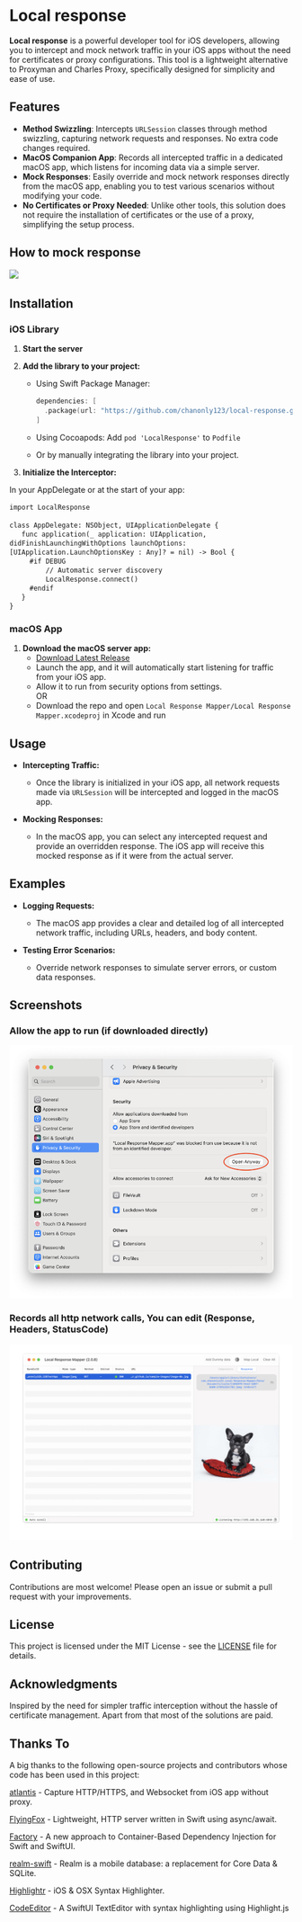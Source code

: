 # Local response

**Local response** is a powerful developer tool for iOS developers, allowing you to intercept and mock network traffic in your iOS apps without the need for certificates or proxy configurations. This tool is a lightweight alternative to Proxyman and Charles Proxy, specifically designed for simplicity and ease of use.

## Features

- **Method Swizzling**: Intercepts `URLSession` classes through method swizzling, capturing network requests and responses. No extra code changes required.
- **MacOS Companion App**: Records all intercepted traffic in a dedicated macOS app, which listens for incoming data via a simple server.
- **Mock Responses**: Easily override and mock network responses directly from the macOS app, enabling you to test various scenarios without modifying your code.
- **No Certificates or Proxy Needed**: Unlike other tools, this solution does not require the installation of certificates or the use of a proxy, simplifying the setup process.

## How to mock response
[![](https://markdown-videos-api.jorgenkh.no/youtube/_tsQh9sRV7M)](https://www.youtube.com/watch?v=_tsQh9sRV7M)

## Installation

### iOS Library

1. **Start the server**

2. **Add the library to your project:**

   - Using Swift Package Manager:
     ```swift
     dependencies: [
       .package(url: "https://github.com/chanonly123/local-response.git", from: "1.0.0")
     ]
     ```

   - Using Cocoapods:
      Add `pod 'LocalResponse'` to `Podfile`

   - Or by manually integrating the library into your project.

3. **Initialize the Interceptor:**

  In your AppDelegate or at the start of your app:
   ```
   import LocalResponse

   class AppDelegate: NSObject, UIApplicationDelegate {
      func application(_ application: UIApplication, didFinishLaunchingWithOptions launchOptions: [UIApplication.LaunchOptionsKey : Any]? = nil) -> Bool {
        #if DEBUG
            // Automatic server discovery
            LocalResponse.connect()
        #endif
      }
   }
  ```

### macOS App

1. **Download the macOS server app:**
   - [Download Latest Release](https://github.com/chanonly123/local-response/releases)
   - Launch the app, and it will automatically start listening for traffic from your iOS app.
   - Allow it to run from security options from settings. <br/>
   OR <br/>
   - Download the repo and open `Local Response Mapper/Local Response Mapper.xcodeproj` in Xcode and run

## Usage

- **Intercepting Traffic:**
  - Once the library is initialized in your iOS app, all network requests made via `URLSession` will be intercepted and logged in the macOS app.
  
- **Mocking Responses:**
  - In the macOS app, you can select any intercepted request and provide an overridden response. The iOS app will receive this mocked response as if it were from the actual server.

## Examples

- **Logging Requests:**
  - The macOS app provides a clear and detailed log of all intercepted network traffic, including URLs, headers, and body content.

- **Testing Error Scenarios:**
  - Override network responses to simulate server errors, or custom data responses.

## Screenshots

### Allow the app to run (if downloaded directly)
![alt tag](https://github.com/chanonly123/local-response/raw/main/demo/demo1.png)

### Records all http network calls, You can edit (Response, Headers, StatusCode)
![alt tag](https://github.com/chanonly123/local-response/raw/main/demo/demo2.gif)

## Contributing

Contributions are most welcome! Please open an issue or submit a pull request with your improvements.

## License

This project is licensed under the MIT License - see the [LICENSE](LICENSE) file for details.

## Acknowledgments

Inspired by the need for simpler traffic interception without the hassle of certificate management. Apart from that most of the solutions are paid.

## Thanks To

A big thanks to the following open-source projects and contributors whose code has been used in this project:

[atlantis](https://github.com/ProxymanApp/atlantis) - Capture HTTP/HTTPS, and Websocket from iOS app without proxy.

[FlyingFox](https://github.com/swhitty/FlyingFox) - Lightweight, HTTP server written in Swift using async/await.

[Factory](https://github.com/hmlongco/Factory) - A new approach to Container-Based Dependency Injection for Swift and SwiftUI.

[realm-swift](https://github.com/realm/realm-swift) - Realm is a mobile database: a replacement for Core Data & SQLite.

[Highlightr](https://github.com/raspu/Highlightr) - iOS & OSX Syntax Highlighter.

[CodeEditor](https://github.com/ZeeZide/CodeEditor) - A SwiftUI TextEditor with syntax highlighting using Highlight.js

